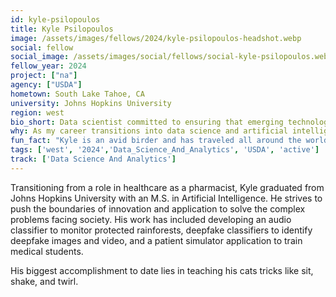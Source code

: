 ```yaml
---
id: kyle-psilopoulos
title: Kyle Psilopoulos
image: /assets/images/fellows/2024/kyle-psilopoulos-headshot.webp
social: fellow
social_image: /assets/images/social/fellows/social-kyle-psilopoulos.webp
fellow_year: 2024
project: ["na"]
agency: ["USDA"]
hometown: South Lake Tahoe, CA
university: Johns Hopkins University
region: west
bio_short: Data scientist committed to ensuring that emerging technologies are implemented ethically and in a manner that benefits society as a whole
why: As my career transitions into data science and artificial intelligence, I am committed to ensuring that these emerging technologies are implemented ethically and in a manner that benefits society as a whole. I am particularly drawn to the USDC because of their dedication to developing innovative technological solutions that are equitable, trustworthy, and impactful for the American people. I cannot think of a more exciting program to learn from and contribute to.
fun_fact: "Kyle is an avid birder and has traveled all around the world just for the chance to see exciting birds in their natural habitat. He also loves the game Wingspan and will play any chance he gets."
tags: ['west', '2024','Data_Science_And_Analytics', 'USDA', 'active']
track: ['Data Science And Analytics']
---
```


Transitioning from a role in healthcare as a pharmacist, Kyle graduated from Johns Hopkins University with an M.S. in Artificial Intelligence. He strives to push the boundaries of innovation and application to solve the complex problems facing society. His work has included developing an audio classifier to monitor protected rainforests, deepfake classifiers to identify deepfake images and video, and a patient simulator application to train medical students. 

His biggest accomplishment to date lies in teaching his cats tricks like sit, shake, and twirl.